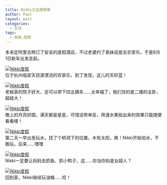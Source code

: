 ```yaml
---
title: Nikki又去度假喽
author: Paul
layout: post
categories:
  - 生活
tags:
  - 旅游,度假
---  
```


本来定阿里去啊订了安吉的度假酒店，不过老婆约了表妹说是去农家乐，于是8月1日新车出发走起。

[![Nikki度假](http://img.hz.mk/2015-0709/vacation-01.jpg!400px) ](http://img.hz.mk/2015-0709/vacation-01.jpg)  
位于杭州临安天目源漂流的农家乐，到了发现，这儿的天好蓝！  


[![Nikki度假](http://img.hz.mk/2015-0709/vacation-02.jpg) ](http://img.hz.mk/2015-0709/vacation-02.jpg)  
老板家的院子好大，足可以停下四五辆车……太幸福了，我们住的是二楼的主卧，超级大！

[![Nikki度假](http://img.hz.mk/2015-0709/vacation-03.jpg!400px) ](http://img.hz.mk/2015-0709/vacation-03.jpg)  
晚上的月亮好圆，满天都是星星，可惜没带单反，用渣水果拍出来的效果只能随便看看喽！

[![Nikki度假](http://img.hz.mk/2015-0709/vacation-04.jpg!400px) ](http://img.hz.mk/2015-0709/vacation-04.jpg)  
第二天一早出发玩水，找了个桥洞下的位置，木有太阳，爽！Nikki开始怕水，不敢玩，后来……嘿嘿

[![Nikki度假](http://img.hz.mk/2015-0709/vacation-05.jpg!400px) ](http://img.hz.mk/2015-0709/vacation-05.jpg)  
Nikki一定要让妈妈去抓鱼、抓小鸭子，这……你当你妈是女超人？

[![Nikki度假](http://img.hz.mk/2015-0709/vacation-06.jpg!400px) ](http://img.hz.mk/2015-0709/vacation-06.jpg)  
回到家，Nikki继续玩油桶……哎！